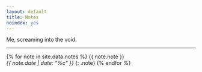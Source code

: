 ```yaml
---
layout: default
title: Notes
noindex: yes
---
```


Me, screaming into the void.

---

{% for note in site.data.notes %}
{{ note.note }}  
*{{ note.date | date: "%c" }}*
{: .note}
{% endfor %}
